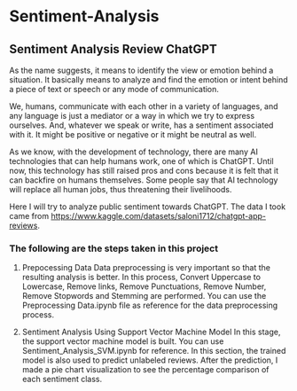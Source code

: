 # Sentiment-Analysis
## Sentiment Analysis Review ChatGPT

As the name suggests, it means to identify the view or emotion behind a situation. It basically means to analyze and find the emotion or intent behind a piece of text or speech or any mode of communication.

We, humans, communicate with each other in a variety of languages, and any language is just a mediator or a way in which we try to express ourselves. And, whatever we speak or write, has a sentiment associated with it. It might be positive or negative or it might be neutral as well.

As we know, with the development of technology, there are many AI technologies that can help humans work, one of which is ChatGPT. Until now, this technology has still raised pros and cons because it is felt that it can backfire on humans themselves. Some people say that AI technology will replace all human jobs, thus threatening their livelihoods.

Here I will try to analyze public sentiment towards ChatGPT. The data I took came from https://www.kaggle.com/datasets/saloni1712/chatgpt-app-reviews. 

### The following are the steps taken in this project

1. Prepocessing Data
Data preprocessing is very important so that the resulting analysis is better. In this process, Convert Uppercase to Lowercase, Remove
links, Remove Punctuations, Remove Number, Remove Stopwords and Stemming are performed. You can use the Preprocessing Data.ipynb file as
reference for the data preprocessing process.

2. Sentiment Analysis Using Support Vector Machine Model
In this stage, the support vector machine model is built. You can use Sentiment_Analysis_SVM.ipynb for reference. In this section, the trained model is also used to predict unlabeled reviews. After the prediction, I made a pie chart visualization to see the percentage comparison of each sentiment class.


